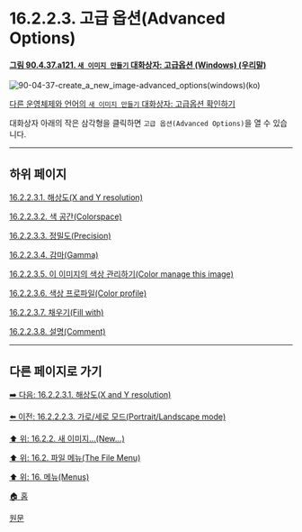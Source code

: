# 16.2.2.3. 고급 옵션(Advanced Options)

<a id="90-04-37-a121"></a>

#### [그림 90.4.37.a121. `새 이미지 만들기` 대화상자: 고급옵션 (Windows) (우리말)](./90-04-0037-create_a_new_image.md#90-04-37-a121)
![90-04-37-create_a_new_image-advanced_options(windows)(ko)](https://github.com/wonder13662/gimp/assets/15767104/605d2abd-bfb3-4dc7-b808-99aad6c1cc1c)

[다른 운영체제와 언어의 `새 이미지 만들기` 대화상자: 고급옵션 확인하기](./90-04-0037-create_a_new_image.md#90-04-37-a122)

대화상자 아래의 작은 삼각형을 클릭하면 `고급 옵션(Advanced Options)`을 열 수 있습니다.

***

## 하위 페이지

[16.2.2.3.1. 해상도(X and Y resolution)](./16-02-02-03-01-x_y_resolution.md)

[16.2.2.3.2. 색 공간(Colorspace)](./16-02-02-03-02-colorspace.md)

[16.2.2.3.3. 정밀도(Precision)](./16-02-02-03-03-precision.md)

[16.2.2.3.4. 감마(Gamma)](./16-02-02-03-04-gamma.md)

[16.2.2.3.5. 이 이미지의 색상 관리하기(Color manage this image)](./16-02-02-03-05-color_manage_this_image.md)

[16.2.2.3.6. 색상 프로파일(Color profile)](./16-02-02-03-06-color_profile.md)

[16.2.2.3.7. 채우기(Fill with)](./16-02-02-03-07-fill_with.md)

[16.2.2.3.8. 설명(Comment)](./16-02-02-03-08-comment.md)

***

## 다른 페이지로 가기

[➡️ 다음: 16.2.2.3.1. 해상도(X and Y resolution)](./16-02-02-03-01-x_y_resolution.md)

[⬅️ 이전: 16.2.2.2.3. 가로/세로 모드(Portrait/Landscape mode)](./16-02-02-02-03-portrait_landscape_mode.md)

[⬆️ 위: 16.2.2. 새 이미지…(New…)](./16-02-02-00-new.md)

[⬆️ 위: 16.2. 파일 메뉴(The File Menu)](./16-02-00-the-file-menu.md)

[⬆️ 위: 16. 메뉴(Menus)](./16-00-menus.md)

[🏠 홈](./00-home.md)

[원문](https://docs.gimp.org/2.10/ko/gimp-file-new.html#idm22657)
